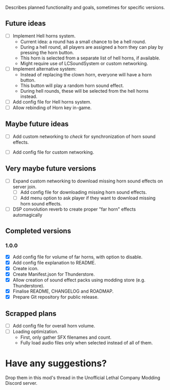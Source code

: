 ﻿Describes planned functionality and goals, sometimes for specific versions.

## Future ideas

- [ ] Implement Hell horns system.
    - Current idea: a round has a small chance to be a hell round.
    - During a hell round, all players are assigned a horn they can play by pressing the horn button.
    - This horn is selected from a separate list of hell horns, if available.
    - Might require use of LCSoundSystem or custom networking.
- [ ] Implement alternative system:
    - Instead of replacing the clown horn, everyone will have a horn button.
    - This button will play a random horn sound effect.
    - During hell rounds, these will be selected from the hell horns instead.
- [ ] Add config file for Hell horns system.
- [ ] Allow rebinding of Horn key in-game.

## Maybe future ideas

- [ ] Add custom networking to _check_ for synchronization of horn sound effects.
- [ ] Add config file for custom networking.


## Very maybe future versions

- [ ] Expand custom networking to download missing horn sound effects on server join.
  - [ ] Add config file for downloading missing horn sound effects.
  - [ ] Add menu option to ask player if they want to download missing horn sound effects.
- [ ] DSP convolution reverb to create proper "far horn" effects automagically

## Completed versions

### 1.0.0

- [x] Add config file for volume of far horns, with option to disable.
- [x] Add config file explanation to README.
- [x] Create icon.
- [x] Create Manifest.json for Thunderstore.
- [x] Allow creation of sound effect packs using modding store (e.g. Thunderstore).
- [x] Finalise README, CHANGELOG and ROADMAP.
- [x] Prepare Git repository for public release.

## Scrapped plans

- [ ] Add config file for overall horn volume.
- [ ] Loading optimization.
  - First, only gather SFX filenames and count.
  - Fully load audio files only when selected instead of all of them.

# Have any suggestions?

Drop them in this mod's thread in the Unofficial Lethal Company Modding Discord server.